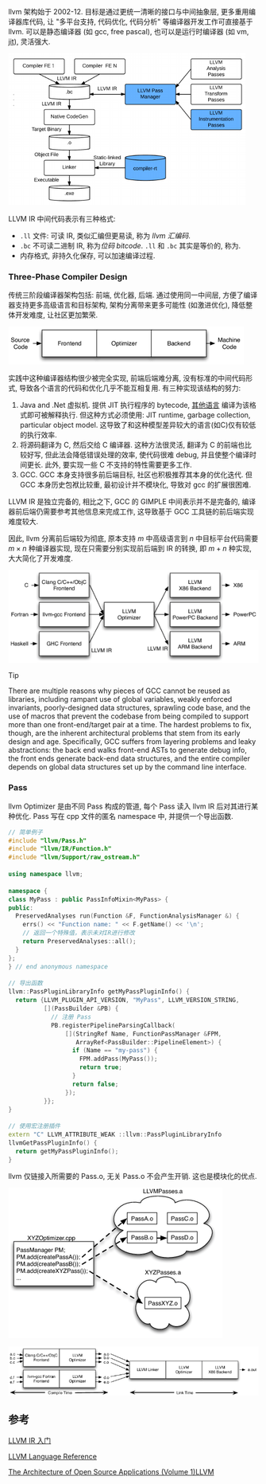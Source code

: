 llvm 架构始于 2002-12. 目标是通过更统一清晰的接口与中间抽象层, 更多重用编译器库代码, 让 "多平台支持, 代码优化, 代码分析" 等编译器开发工作可直接基于 llvm. 可以是静态编译器 (如 gcc, free pascal), 也可以是运行时编译器 (如 vm, [jit](../JIT%20vs%20Interpreter%20vs%20AOT.md)), 灵活强大.

![](../../attach/Pasted%20image%2020240307150000.png)

LLVM IR 中间代码表示有三种格式:
- `.ll` 文件: 可读 IR, 类似汇编但更易读, 称为 *llvm 汇编码*.
- `.bc` 不可读二进制 IR, 称为*位码 bitcode*. `.ll` 和 `.bc` 其实是等价的, 称为.
- 内存格式,  非持久化保存, 可以加速编译过程.

### Three-Phase Compiler Design

传统三阶段编译器架构包括: 前端, 优化器, 后端. 通过使用同一中间层, 方便了编译器支持更多高级语言和目标架构, 架构分离带来更多可能性 (如激进优化), 降低整体开发难度, 让社区更加繁荣. 

![](../../attach/SimpleCompiler.png)

实践中这种编译器结构很少被完全实现, 前端后端难分离, 没有标准的中间代码形式, 导致各个语言的代码和优化几乎不能互相复用. 有三种实现该结构的努力:
1. Java and .Net 虚拟机. 提供 JIT 执行程序的 bytecode, [其他语言](http://en.wikipedia.org/wiki/List_of_JVM_languages) 编译为该格式即可被解释执行. 但这种方式必须使用: JIT runtime, garbage collection, particular object model. 这导致了和这种模型差异较大的语言(如C)仅有较低的执行效率.
2. 将源码翻译为 C, 然后交给 C 编译器. 这种方法很灵活, 翻译为 C 的前端也比较好写, 但此法会降低错误处理的效率, 使代码很难 debug, 并且使整个编译时间更长. 此外, 要实现一些 C 不支持的特性需要更多工作.
3. GCC. GCC 本身支持很多前后端目标, 社区也积极推荐其本身的优化迭代. 但 GCC 本身历史包袱比较重, 最初设计并不模块化, 导致对 gcc 的扩展很困难.

LLVM IR 是独立完备的, 相比之下, GCC 的 GIMPLE 中间表示并不是完备的, 编译器前后端仍需要参考其他信息来完成工作, 这导致基于 GCC 工具链的前后端实现难度较大. 

因此, llvm 分离前后端较为彻底, 原本支持 $m$ 中高级语言到 $n$ 中目标平台代码需要 $m\times n$ 种编译器实现, 现在只需要分别实现前后端到 IR 的转换, 即 $m+n$ 种实现, 大大简化了开发难度.

![](../../attach/LLVMCompiler1.png)

> [!tip] 
> There are multiple reasons why pieces of GCC cannot be reused
>  as libraries, including rampant use of global variables, 
>  weakly enforced invariants, poorly-designed data structures, 
>  sprawling code base, and the use of macros that prevent the 
>  codebase from being compiled to support more than one 
>  front-end/target pair at a time. 
>  The hardest problems to fix, though, are the inherent 
>  architectural problems that stem from its early design and age. 
>  Specifically, GCC suffers from layering problems and leaky 
>  abstractions: the back end walks front-end ASTs to generate 
>  debug info, the front ends generate back-end data structures, 
>  and the entire compiler depends on global data structures 
>  set up by the command line interface.

### Pass

llvm Optimizer 是由不同 Pass 构成的管道, 每个 Pass 读入 llvm IR 后对其进行某种优化. Pass 写在 cpp 文件的匿名 namespace 中, 并提供一个导出函数.

```cpp
// 简单例子
#include "llvm/Pass.h"
#include "llvm/IR/Function.h"
#include "llvm/Support/raw_ostream.h"

using namespace llvm;

namespace {
class MyPass : public PassInfoMixin<MyPass> {
public:
  PreservedAnalyses run(Function &F, FunctionAnalysisManager &) {
    errs() << "Function name: " << F.getName() << '\n';
    // 返回一个特殊值，表示未对IR进行修改
    return PreservedAnalyses::all();
  }
};
} // end anonymous namespace

// 导出函数
llvm::PassPluginLibraryInfo getMyPassPluginInfo() {
  return {LLVM_PLUGIN_API_VERSION, "MyPass", LLVM_VERSION_STRING,
          [](PassBuilder &PB) {
            // 注册 Pass
            PB.registerPipelineParsingCallback(
                [](StringRef Name, FunctionPassManager &FPM,
                   ArrayRef<PassBuilder::PipelineElement>) {
                  if (Name == "my-pass") {
                    FPM.addPass(MyPass());
                    return true;
                  }
                  return false;
                });
          }};
}

// 使用宏注册插件
extern "C" LLVM_ATTRIBUTE_WEAK ::llvm::PassPluginLibraryInfo
llvmGetPassPluginInfo() {
  return getMyPassPluginInfo();
}
```

llvm 仅链接入所需要的 Pass.o, 无关 Pass.o 不会产生开销. 这也是模块化的优点.

![](../../attach/PassLinkage.png)

![](../../attach/LTO.png)

## 参考

[LLVM IR 入门](https://evian-zhang.github.io/llvm-ir-tutorial/01-LLVM%E6%9E%B6%E6%9E%84%E7%AE%80%E4%BB%8B.html)  

[LLVM Language Reference](https://llvm.org/docs/LangRef.html)  

[The Architecture of Open Source Applications (Volume 1)LLVM](https://aosabook.org/en/v1/llvm.html)

